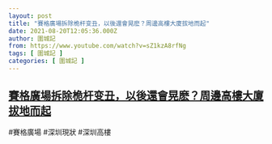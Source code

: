 ```yaml
---
layout: post
title: "賽格廣場拆除桅杆变丑，以後還會晃麽？周邊高樓大廈拔地而起"
date: 2021-08-20T12:05:36.000Z
author: 圍城記
from: https://www.youtube.com/watch?v=sZ1kzA8rfNg
tags: [ 圍城記 ]
categories: [ 圍城記 ]
---
```

<!--1629461136000-->
[賽格廣場拆除桅杆变丑，以後還會晃麽？周邊高樓大廈拔地而起](https://www.youtube.com/watch?v=sZ1kzA8rfNg)
------

<div>
#賽格廣場 #深圳現狀 #深圳高樓
</div>
